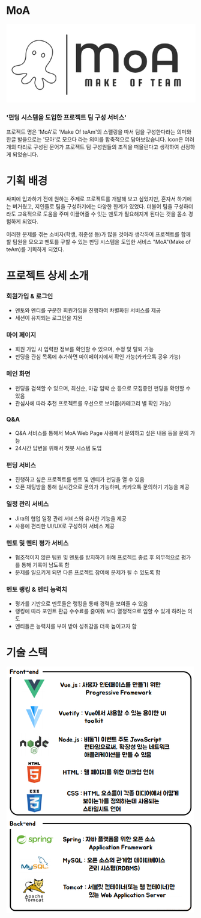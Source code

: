 # MoA

![logo.png](images/logo.png)

### '펀딩 시스템을 도입한 프로젝트 팀 구성 서비스'

 프로젝트 명은 'MoA'로 'Make Of teAm'의 스펠링을 따서 팀을 구성한다라는 의미와 한글 발을으로는 '모아'로 모으다 라는 의미를 함축적으로 담아보았습니다.
 Icon은 여러 개의 다리로 구성된 문어가 프로젝트 팀 구성원들의 조직을 떠올린다고 생각하여 선정하게 되었습니다.
  
  
# 기획 배경

 싸피에 입과하기 전에 원하는 주제로 프로젝트를 개발해 보고 싶었지만, 혼자서 하기에는 버거웠고, 지인들로 팀을 구성하기에는 다양한 한계가 있었다. 더불어 팀을 구성하더라도 교육적으로 도움을 주며 이끌어줄 수 잇는 멘토가 필요해지게 된다는 것을 몸소 경험하게 되었다.
 
 이러한 문제를 겪는 소비자(학생, 취준생 등)가 많을 것이라 생각하여 프로젝트를 함께할 팀원을 모으고 멘토를 구할 수 있는 펀딩 시스템을 도입한 서비스 "MoA"(Make of teAm)를 기획하게 되었다.
 
 # 프로젝트 상세 소개
 
 ### 회원가입 & 로그인
 * 멘토와 멘티를 구분한 회원가입을 진행하여 차별화된 서비스를 제공
 * 세션이 유지되는 로그인을 지원

### 마이 페이지
* 회원 가입 시 입력한 정보를 확인할 수 있으며, 수정 및 탈퇴 가능
* 펀딩을 관심 목록에 추가하면 마이페이지에서 확인 가능(카카오톡 공유 가능)
 
### 메인 화면
* 펀딩을 검색할 수 있으며, 최신순, 마감 임박 순 등으로 모집중인 펀딩을 확인할 수 있음
* 관심사에 따라 추천 프로젝트를 우선으로 보여줌(카테고리 별 확인 가능)

### Q&A
* Q&A 서비스를 통해서 MoA Web Page 사용에서 문의하고 싶은 내용 등을 문의 가능
* 24시간 답변을 위해서 챗봇 시스템 도입

### 펀딩 서비스
* 진행하고 싶은 프로젝트를 멘토 및 멘티가 펀딩을 열 수 있음
* 오픈 채팅방을 통해 실시간으로 문의가 가능하며, 카카오톡 문의하기 기능을 제공

### 일정 관리 서비스
* Jira의 협업 일정 관리 서비스와 유사한 기능을 제공
* 사용에 편리한 UI/UX로 구성하여 서비스 제공

### 멘토 및 멘티 평가 서비스
* 협조적이지 않은 팀원 및 멘토를 방지하기 위해 프로젝트 종료 후 의무적으로 평가를 통해 기록이 남도록 함
* 문제를 일으키게 되면 다른 프로젝트 참여에 문제가 될 수 있도록 함

### 멘토 랭킹 & 멘티 능력치
* 평가를 기반으로 멘토들은 랭킹을 통해 경력을 보여줄 수 있음
* 랭킹에 따라 포인트 환급 수수료를 줄여줘 보다 열정적으로 임할 수 있게 하려는 의도
* 멘티들은 능력치를 부여 받아 성취감을 더욱 높이고자 함

# 기술 스택

![techStack.png](images/techStack.png)



